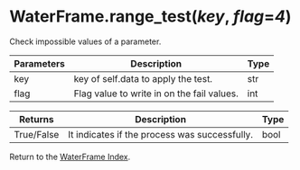 # WaterFrame.range_test(*key*, *flag*=*4*)

Check impossible values of a parameter.

Parameters | Description | Type
--- | --- | ---
key | key of self.data to apply the test. | str
flag | Flag value to write in on the fail values. | int

Returns | Description | Type
--- | --- | ---
 True/False | It indicates if the process was successfully. | bool

Return to the [WaterFrame Index](index_waterframe.md).
